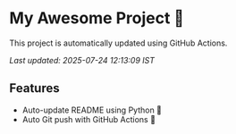 # My Awesome Project 🚀

This project is automatically updated using GitHub Actions.

_Last updated: 2025-07-24 12:13:09 IST_

## Features
- Auto-update README using Python 🐍
- Auto Git push with GitHub Actions 🤖
